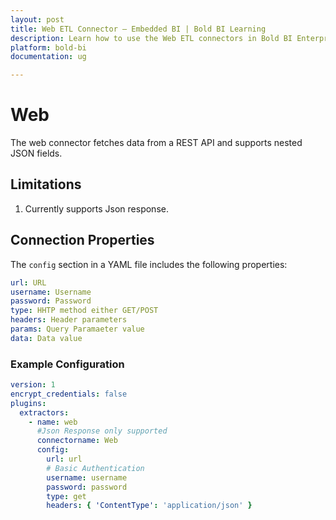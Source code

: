 ```yaml
---
layout: post
title: Web ETL Connector – Embedded BI | Bold BI Learning
description: Learn how to use the Web ETL connectors in Bold BI Enterprise Edition. Discover simple steps to integrate data smoothly and make the most of your analytics.
platform: bold-bi
documentation: ug

---
```


# Web

The web connector fetches data from a REST API and supports nested JSON fields.

## Limitations

1. Currently supports Json response.

   
## Connection Properties

The `config` section in a YAML file includes the following properties:

```yaml
url: URL
username: Username
password: Password
type: HHTP method either GET/POST
headers: Header parameters
params: Query Paramaeter value
data: Data value 
```


### Example Configuration

```yaml
version: 1
encrypt_credentials: false
plugins:
  extractors:
    - name: web
      #Json Response only supported
      connectorname: Web
      config:
        url: url
        # Basic Authentication
        username: username 
        password: password
        type: get 
        headers: { 'ContentType': 'application/json' } 
```
